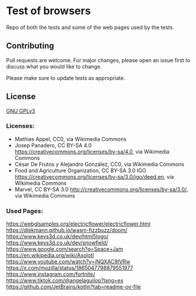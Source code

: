 # Test of browsers
Repo of both the tests and some of the web pages used by the tests.

## Contributing

Pull requests are welcome. For major changes, please open an issue first
to discuss what you would like to change.

Please make sure to update tests as appropriate.

## License

[GNU GPLv3](https://choosealicense.com/licenses/gpl-3.0/)


### Licenses:
* Mathias Appel, CC0, via Wikimedia Commons
* Josep Panadero, CC BY-SA 4.0 <https://creativecommons.org/licenses/by-sa/4.0>, via Wikimedia Commons
* César De Frutos y Alejandro González, CC0, via Wikimedia Commons
* Food and Agriculture Organization, CC BY-SA 3.0 IGO <https://creativecommons.org/licenses/by-sa/3.0/igo/deed.en>, via Wikimedia Commons
* Marvel, CC BY-SA 3.0 <http://creativecommons.org/licenses/by-sa/3.0/>, via Wikimedia Commons


### Used Pages:
https://webglsamples.org/electricflower/electricflower.html    
https://diekmann.github.io/wasm-fizzbuzz/doom/</br>
https://www.kevs3d.co.uk/dev/html5logo/</br>
https://www.kevs3d.co.uk/dev/snowfield/</br>
https://www.google.com/search?q=Space+Jam</br>
https://en.wikipedia.org/wiki/Axolotl</br>
https://www.youtube.com/watch?v=jNQXAC9IVRw</br>
https://x.com/mozilla/status/1865047798879551977</br>
https://www.instagram.com/fortnite/</br>
https://www.tiktok.com/@angelaguilop?lang=es</br>
https://github.com/JetBrains/kotlin?tab=readme-ov-file</br>